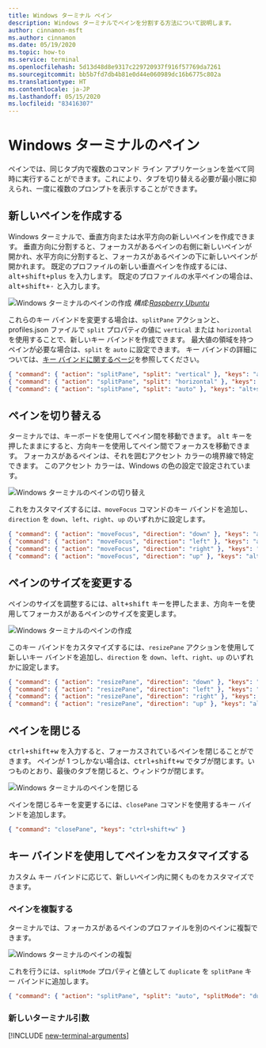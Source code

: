 ```yaml
---
title: Windows ターミナル ペイン
description: Windows ターミナルでペインを分割する方法について説明します。
author: cinnamon-msft
ms.author: cinnamon
ms.date: 05/19/2020
ms.topic: how-to
ms.service: terminal
ms.openlocfilehash: 5d13d48d8e9317c229720937f916f57769da7261
ms.sourcegitcommit: bb5b7fd7db4b81e0d44e060989dc16b6775c802a
ms.translationtype: HT
ms.contentlocale: ja-JP
ms.lasthandoff: 05/15/2020
ms.locfileid: "83416307"
---
```

# <a name="panes-in-windows-terminal"></a>Windows ターミナルのペイン

ペインでは、同じタブ内で複数のコマンド ライン アプリケーションを並べて同時に実行することができます。これにより、タブを切り替える必要が最小限に抑えられ、一度に複数のプロンプトを表示することができます。

## <a name="creating-a-new-pane"></a>新しいペインを作成する

Windows ターミナルで、垂直方向または水平方向の新しいペインを作成できます。 垂直方向に分割すると、フォーカスがあるペインの右側に新しいペインが開かれ、水平方向に分割すると、フォーカスがあるペインの下に新しいペインが開かれます。 既定のプロファイルの新しい垂直ペインを作成するには、<kbd>alt+shift+plus</kbd> を入力します。 既定のプロファイルの水平ペインの場合は、<kbd>alt+shift+-</kbd> と入力します。

![Windows ターミナルのペインの作成](./images/open-panes.gif)
_構成:[Raspberry Ubuntu](./custom-terminal-gallery/raspberry-ubuntu.md)_

これらのキー バインドを変更する場合は、`splitPane` アクションと、profiles.json ファイルで `split` プロパティの値に `vertical` または `horizontal` を使用することで、新しいキー バインドを作成できます。 最大値の領域を持つペインが必要な場合は、`split` を `auto` に設定できます。 キー バインドの詳細については、[キー バインドに関するページ](./customize-settings/key-bindings.md)を参照してください。

```json
{ "command": { "action": "splitPane", "split": "vertical" }, "keys": "alt+shift+plus" },
{ "command": { "action": "splitPane", "split": "horizontal" }, "keys": "alt+shift+-" },
{ "command": { "action": "splitPane", "split": "auto" }, "keys": "alt+shift+|" }
```

## <a name="switching-between-panes"></a>ペインを切り替える

ターミナルでは、キーボードを使用してペイン間を移動できます。 <kbd>alt</kbd> キーを押したままにすると、方向キーを使用してペイン間でフォーカスを移動できます。 フォーカスがあるペインは、それを囲むアクセント カラーの境界線で特定できます。 このアクセント カラーは、Windows の色の設定で設定されています。

![Windows ターミナルのペインの切り替え](./images/navigate-panes.gif)

これをカスタマイズするには、`moveFocus` コマンドのキー バインドを追加し、`direction` を `down`、`left`、`right`、`up` のいずれかに設定します。

```json
{ "command": { "action": "moveFocus", "direction": "down" }, "keys": "alt+down" },
{ "command": { "action": "moveFocus", "direction": "left" }, "keys": "alt+left" },
{ "command": { "action": "moveFocus", "direction": "right" }, "keys": "alt+right" },
{ "command": { "action": "moveFocus", "direction": "up" }, "keys": "alt+up" }
```

## <a name="resizing-a-pane"></a>ペインのサイズを変更する

ペインのサイズを調整するには、<kbd>alt+shift</kbd> キーを押したまま、方向キーを使用してフォーカスがあるペインのサイズを変更します。

![Windows ターミナルのペインの作成](./images/resize-panes.gif)

このキー バインドをカスタマイズするには、`resizePane` アクションを使用して新しいキー バインドを追加し、`direction` を `down`、`left`、`right`、`up` のいずれかに設定します。

```json
{ "command": { "action": "resizePane", "direction": "down" }, "keys": "alt+shift+down" },
{ "command": { "action": "resizePane", "direction": "left" }, "keys": "alt+shift+left" },
{ "command": { "action": "resizePane", "direction": "right" }, "keys": "alt+shift+right" },
{ "command": { "action": "resizePane", "direction": "up" }, "keys": "alt+shift+up" }
```

## <a name="closing-a-pane"></a>ペインを閉じる

<kbd>ctrl+shift+w</kbd> を入力すると、フォーカスされているペインを閉じることができます。 ペインが 1 つしかない場合は、<kbd>ctrl+shift+w</kbd> でタブが閉じます。いつものとおり、最後のタブを閉じると、ウィンドウが閉じます。

![Windows ターミナルのペインを閉じる](./images/close-panes.gif)

ペインを閉じるキーを変更するには、`closePane` コマンドを使用するキー バインドを追加します。

```json
{ "command": "closePane", "keys": "ctrl+shift+w" }
```

## <a name="customizing-panes-using-key-bindings"></a>キー バインドを使用してペインをカスタマイズする

カスタム キー バインドに応じて、新しいペイン内に開くものをカスタマイズできます。

### <a name="duplicating-a-pane"></a>ペインを複製する

ターミナルでは、フォーカスがあるペインのプロファイルを別のペインに複製できます。

![Windows ターミナルのペインの複製](./images/duplicate-panes.gif)

これを行うには、`splitMode` プロパティと値として `duplicate` を `splitPane` キー バインドに追加します。

```json
{ "command": { "action": "splitPane", "split": "auto", "splitMode": "duplicate" }, "keys": "alt+shift+d" }
```

### <a name="new-terminal-arguments"></a>新しいターミナル引数

[!INCLUDE [new-terminal-arguments](./new-terminal-arguments.md)]
